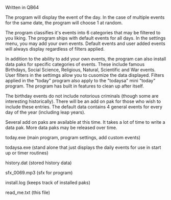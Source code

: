 Written in QB64

The program will display the event of the day. In the case of multiple events for the same date, the program will choose 1 at random.

The program classifies it's events into 6 categories that may be filtered to you liking. The program ships with default events for all days. In the settings menu, you may add your own events. Default events and user added events will always display regardless of filters applied.

In addition to the ability to add your own events, the program can also install data paks for specific categories of events. These include famous Birthdays, Social Science, Religious, Natural, Scientific and War events. User filters in the settimgs allow you to cusomize the data displayed. Filters applied in the "today" program also apply to the "todaysa" mini 
"today" program. The program has built in features to clean up after itself.

The birthday events do not include notorious criminals (though some are interesting historically). There will be an add on pak for those who wish to include these entries.  The default data contains 4 general events for every day of the year (including leap years). 

Several add on paks are available at this time. It takes a lot of time to write a data pak. More data paks may be released over time.

today.exe (main program, program settings, add custom events)

todaysa.exe (stand alone that just displays the daily events for use in start up or timer routines)

history.dat (stored history data)

sfx_0069.mp3 (sfx for program)

install.log (keeps track of installed paks)

read_me.txt (this file)
